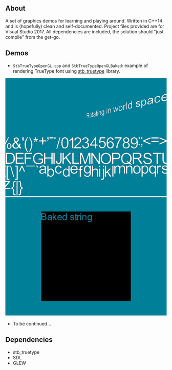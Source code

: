 ## About
A set of graphics demos for learning and playing around. Written in C++14 and is (hopefully) clean and self-documented.
Project files provided are for Visual Studio 2017. All dependencies are included, the solution should "just compile"
from the get-go.

## Demos
* `StbTrueTypeOpenGL.cpp` and `StbTrueTypeOpenGLBaked`: example of rendering TrueType font using
[stb_truetype](https://github.com/nothings/stb) library.

![1](/StbTrueTypeOpenGL.png?raw=true)
![1](/StbTrueTypeOpenGLBaked.png?raw=true)

* To be continued...

## Dependencies
* stb_truetype
* SDL
* GLEW
